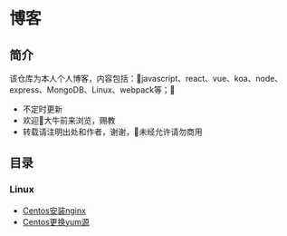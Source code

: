 # 博客

## 简介

该仓库为本人个人博客，内容包括：javascript、react、vue、koa、node、express、MongoDB、Linux、webpack等；

+ 不定时更新
+ 欢迎大牛前来浏览，赐教
+ 转载请注明出处和作者，谢谢，未经允许请勿商用

## 目录

### Linux

+ [Centos安装nginx](https://github.com/zhuangZhou/Blog/issues/1)
+ [Centos更换yum源](https://github.com/zhuangZhou/Blog/issues/2)
